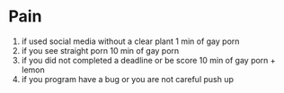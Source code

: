 # Pain 
1. if used social media without a clear plant 1 min of  gay porn 
2. if you see straight porn 10 min of gay porn 
3. if you did not completed a deadline or be score 10 min of gay porn + lemon  
4. if you program have a bug or you are not careful push up 